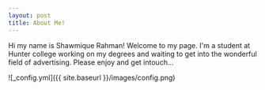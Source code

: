 ```yaml
---
layout: post
title: About Me!
---
```


Hi my name is Shawmique Rahman! Welcome to my page. I'm a student at Hunter college working on my degrees and waiting to get into the wonderful field of advertising. Please enjoy and get intouch...

![_config.yml]({{ site.baseurl }}/images/config.png)

